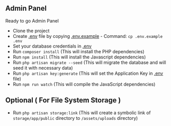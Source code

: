## Admin Panel

Ready to go Admin Panel

- Clone the project
- Create [.env](.env) file by copying [.env.example](.env.example) - Command: `cp .env.example .env`
- Set your database credentials in [.env](.env)
- Run `composer install` (This will install the PHP dependencies)
- Run `npm install` (This will install the Javascript dependencies)
- Run `php artisan migrate --seed` (This will migrate the database and will seed it with necessary data)
- Run `php artisan key:generate` (This will set the Application Key in [.env](.env) file)
- Run `npm run watch` (This will compile the JavaScript dependencies)

## Optional ( For File System Storage )
- Run `php artisan storage:link` (This will create a symbolic link of `storage/app/public` directory to `/assets/uploads` directory)